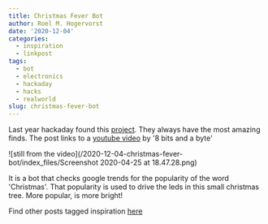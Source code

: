 ```yaml
---
title: Christmas Fever Bot
author: Roel M. Hogervorst
date: '2020-12-04'
categories:
  - inspiration
  - linkpost
tags:
  - bot
  - electronics
  - hackaday
  - hacks
  - realworld
slug: christmas-fever-bot
---
```


Last year hackaday found this [project](https://hackaday.com/2019/12/24/tiny-tree-is-a-thermometer-for-christmas-fever/).
They always have the most amazing finds. The post links to a [youtube video](https://www.youtube.com/watch?v=JdYQyiK1drk) by '8 bits and a byte' 

![still from the video](/2020-12-04-christmas-fever-bot/index_files/Screenshot 2020-04-25 at 18.47.28.png)

It is a bot that checks google trends for the popularity of the word 'Christmas'. That popularity is used to drive the leds in this small christmas tree. More popular, is more bright! 

<!--
I found [this here]

image preview 

what was so inspiring -->

Find other posts tagged inspiration [here](https://notes.rmhogervorst.nl/categories/inspiration/)
